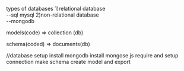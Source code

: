types of databases
1)relational database   
    --sql mysql
2)non-relational database   
    --mongodb

models(code) => collection (db)

schema(coded) => documents(db)


//database setup
install mongodb
install mongose js
require and setup connection
make schema
create model and export
